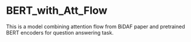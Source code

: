 # BERT_with_Att_Flow
This is a model combining attention flow from BiDAF paper and pretrained BERT encoders for question answering task.
